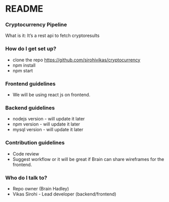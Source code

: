 # README #

### Cryptocurrency Pipeline ###

What is it:
 It’s a rest api to fetch cryptoresults

### How do I get set up?  ###

* clone the repo https://github.com/sirohivikas/cryptocurrency
* npm install
* npm start

### Frontend guidelines ###

* We will be using react js on frontend.

### Backend guidelines ###

* nodejs version - will update it later
* npm version - will update it later
* mysql version - will update it later

### Contribution guidelines ###

* Code review 
* Suggest workflow or it will be great if Brain can share wireframes for the frontend.


### Who do I talk to? ###

* Repo owner (Brain Hadley)
* Vikas Sirohi - Lead developer (backend/frontend)
